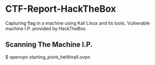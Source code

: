 # CTF-Report-HackTheBox
Capturing flag in a machine using Kali Linux and its tools. Vulnerable machine I.P. provided by HackTheBox.
## Scanning The Machine I.P. 
$ openvpn starting_point_hellthrall.ovpn
